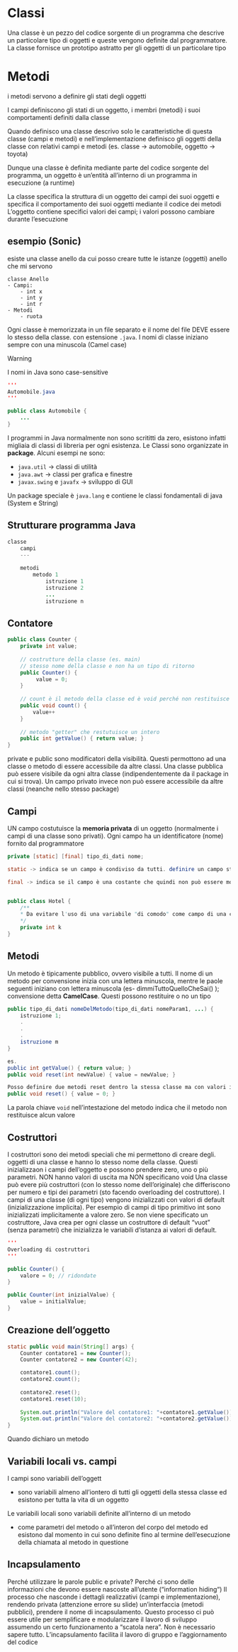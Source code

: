 # Classi
Una classe è un pezzo del codice sorgente di un programma che descrive un particolare tipo di oggetti e queste vengono definite dal programmatore. La classe fornisce un prototipo astratto per gli oggetti di un particolare tipo

# Metodi 
i metodi servono a definire gli stati degli oggetti

I campi definiscono gli stati di un oggetto, i membri (metodi) i suoi comportamenti definiti dalla classe

Quando definisco una classe descrivo solo le caratteristiche di questa classe (campi e metodi) e nell’implementazione definisco gli oggetti della classe con relativi campi e metodi (es. classe → automobile, oggetto → toyota)

Dunque una classe è definita mediante parte del codice sorgente del programma, un oggetto è un’entità all’interno di un programma in esecuzione (a runtime)

La classe specifica la struttura di un oggetto dei campi dei suoi oggetti e specifica il comportamento dei suoi oggetti mediante il codice dei metodi
L’oggetto contiene specifici valori dei campi; i valori possono cambiare durante l’esecuzione

## esempio (Sonic)
esiste una classe anello da cui posso creare tutte le istanze (oggetti) anello che mi servono
```
classe Anello
- Campi:
	- int x
	- int y
	- int r
- Metodi
	- ruota
```

Ogni classe è memorizzata in un file separato e il nome del file DEVE essere lo stesso della classe. con estensione `.java`. I nomi di classe iniziano sempre con una minuscola (Camel case)

> [!warning]
> I nomi in Java sono case-sensitive

```java
'''
Automobile.java
'''

public class Automobile {
	...
}
```

I programmi in Java normalmente non sono scrititti da zero, esistono infatti migliaia di classi di libreria per ogni esistenza. Le Classi sono organizzate in **package**. Alcuni esempi ne sono:
- `java.util` → classi di utilità
- `java.awt` → classi per grafica e finestre
- `javax.swing` e `javafx` → sviluppo di GUI

Un package speciale è `java.lang` e contiene le classi fondamentali di java (System e String)

## Strutturare programma Java
```java
classe
	campi
	---
	
	metodi
		metodo 1
			istruzione 1
			istruzione 2
			...
			istruzione n
```

## Contatore
```java
public class Counter {
	private int value;
	
	// costrutture della classe (es. main)
	// stesso nome della classe e non ha un tipo di ritorno
	public Counter() {
		 value = 0;
	}
	
	// count è il metodo della classe ed è void perché non restituisce nulla
	public void count() {
		value++
	}
	
	// metodo "getter" che restutuisce un intero
	public int getValue() { return value; }
}
```

private e public sono modificatori della visibilità. Questi permottono ad una classe o metodo di essere accessibile da altre classi. Una classe pubblica può essere visibile da ogni altra classe (indipendentemente da il package in cui si trova). Un campo privato invece non può essere accessibile da altre classi (neanche nello stesso package)

## Campi
UN campo costutuisce la **memoria privata** di un oggetto (normalmente i campi di una classe sono privati). Ogni campo ha un identificatore (nome) fornito dal programmatore

```java
private [static] [final] tipo_di_dati nome;

static -> indica se un campo è condiviso da tutti. definire un campo statico vuol dire che ogni oggetto condividerà la stessa variabile (ci sta solo una locazione di memoria). diventa un campo di classe, se lo modifico in un oggetto verrà modificato in tutti gli oggeti

final -> indica se il campo è una costante che quindi non può essere modificato


public class Hotel {
	/**
	* Da evitare l'uso di una variabile "di comodo" come campo di una classe
	*/
	private int k
}
```


## Metodi
Un metodo è tipicamente pubblico, ovvero visibile a tutti. Il nome di un metodo per convensione inizia con una lettera minuscola, mentre le paole seguenti iniziano con lettera minuscola (es- dimmiTuttoQuelloCheSai() ); convensione detta **CamelCase**. Questi possono restituire o no un tipo
```java
public tipo_di_dati nomeDelMetodo(tipo_di_dati nomeParam1, ...) {
	istruzione 1;
	.
	.
	.
	istruzione m
}

es.
public int getValue() { return value; }
public void reset(int newValue) { value = newValue; }

Posso definire due metodi reset dentro la stessa classe ma con valori in input diversi in modo tale da ricreare il “default” di python. Ho fatto Overloading
public void reset() { value = 0; }
```

La parola chiave `void` nell’intestazione del metodo indica che il metodo non restituisce alcun valore

## Costruttori
I costruttori sono dei metodi speciali che mi permettono di creare degli. oggetti di una classe e hanno lo stesso nome della classe.
Questi inizializzaon i campi dell’oggetto e possono prendere zero, uno o più parametri. NON hanno valori di uscita ma NON specificano void
Una classe può evere più costruttori (con lo stesso nome dell’originale) che differiscono per numero e tipi dei parametri (sto facendo overloading del costruttore).
I campi di una classe (di ogni tipo) vengono inizializzati con valori di default (inizializzazione implicita). Per esempio di campi di tipo primitivo int sono inizializzati implicitamente a valore zero.
Se non viene specificato un costruttore, Java crea per ogni classe un costruttore di default “vuot” (senza parametri) che inizializza le variabili d’istanza ai valori di default.

```java
'''
Overloading di costruttori
'''

public Counter() {
	valore = 0; // ridondate
}

public Counter(int inizialValue) {
	value = initialValue;
}

```


## Creazione dell’oggetto

```java
static public void main(String[] args) {
	Counter contatore1 = new Counter();
	Counter contatore2 = new Counter(42);

	contatore1.count();
	contatore2.count();
	
	contatore2.reset();
	contatore1.reset(10);
	
	System.out.println("Valore del contatore1: "+contatore1.getValue());
	System.out.println("Valore del contatore2: "+contatore2.getValue());
}
```

Quando dichiaro un metodo 

## Variabili locali vs. campi
I campi sono variabili dell’oggett
- sono variabili almeno all’iontero di tutti gli oggetti della stessa classe ed esistono per tutta la vita di un oggetto

Le variabili locali sono variabili definite all’interno di un metodo
- come parametri del metodo o all’interon del corpo del metodo ed esistono dal momento in cui sono definite fino al termine dell’esecuzione della chiamata al metodo in questione


## Incapsulamento
Perché utilizzare le parole public e private?
Perché ci sono delle informazioni che devono essere nascoste all’utente (“information hiding“)
Il processo che nasconde i dettagli realizzativi (campi e implementazione), rendendo privata (attenzione errore su slide) un’interfaccia (metodi pubblici), prendere il nome di incapsulamento.
Questo processo ci può essere utile per semplificare e modularizzare il lavoro di sviluppo assumendo un certo funzionamento a “scatola nera”. Non è necessario sapere tutto. L’incapsulamento facilita il lavoro di gruppo e l’aggiornamento del codice
